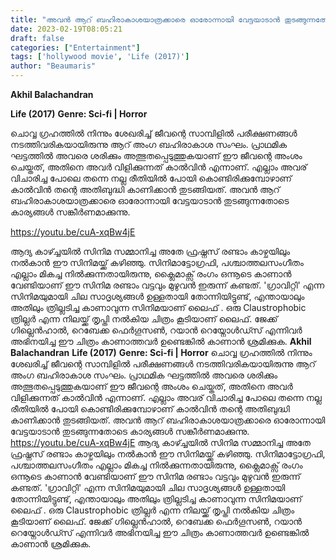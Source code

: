 ```yaml
---
title: "അവൻ ആറ് ബഹിരാകാശയാത്രക്കാരെ ഓരോന്നായി വേട്ടയാടാൻ തുടങ്ങുന്നതോടെ കാര്യങ്ങൾ സങ്കീർണമാക്കുന്നു"
date: 2023-02-19T08:05:21
draft: false
categories: ["Entertainment"]
tags: ['hollywood movie', 'Life (2017)']
author: "Beaumaris"
---
```


<strong>Akhil Balachandran</strong>

<strong>Life (2017)</strong>
<strong>Genre: Sci-fi | Horror</strong>

ചൊവ്വ ഗ്രഹത്തില്‍ നിന്നും ശേഖരിച്ച് ജീവന്റെ സാമ്പിളിൽ പരീക്ഷണങ്ങൾ നടത്തിവരികയായിരുന്നു ആറ് അംഗ ബഹിരാകാശ സംഘം. പ്രാഥമിക ഘട്ടത്തിൽ അവരെ ശരിക്കും അത്ഭുതപ്പെടുത്തുകയാണ് ഈ ജീവന്റെ അംശം ചെയ്തത്, അതിനെ അവർ വിളിക്കുന്നത് കാൽവിൻ എന്നാണ്. എല്ലാം അവര് വിചാരിച്ച പോലെ തന്നെ നല്ല രീതിയിൽ പോയി കൊണ്ടിരിക്കുമ്പോഴാണ് കാൽവിൻ തന്റെ അതിബുദ്ധി കാണിക്കാൻ തുടങ്ങിയത്. അവൻ ആറ് ബഹിരാകാശയാത്രക്കാരെ ഓരോന്നായി വേട്ടയാടാൻ തുടങ്ങുന്നതോടെ കാര്യങ്ങൾ സങ്കീർണമാക്കുന്നു.

https://youtu.be/cuA-xqBw4jE

ആദ്യ കാഴ്ച്ചയിൽ സിനിമ സമ്മാനിച്ച അതേ ഫ്രഷ്നസ് രണ്ടാം കാഴ്ചയിലും നൽകാൻ ഈ സിനിമയ്ക്ക് കഴിഞ്ഞു. സിനിമാട്ടോഗ്രഫി, പശ്ചാത്തലസംഗീതം എല്ലാം മികച്ച നിൽക്കുന്നതായിരുന്നു, ക്ലൈമാക്സ് രംഗം ഒന്നൂടെ കാണാൻ വേണ്ടിയാണ് ഈ സിനിമ രണ്ടാം വട്ടവും മുഴുവൻ ഇരുന്ന് കണ്ടത്. 'ഗ്രാവിറ്റി' എന്ന സിനിമയുമായി ചില സാദൃശ്യങ്ങൾ ഉള്ളതായി തോന്നിയിട്ടുണ്ട്, എന്തായാലും അതിലും ത്രില്ലടിച്ച കാണാവുന്ന സിനിമയാണ് ലൈഫ് . ഒരു Claustrophobic ത്രില്ലർ എന്ന നിലയ്ക്ക് തൃപ്തി നൽകിയ ചിത്രം കൂടിയാണ് ലൈഫ്. ജേക്ക് ഗില്ലെൻഹാൽ, റെബേക്ക ഫെർഗൂസൺ, റയാൻ റെയ്നോൾഡ്സ് എന്നിവർ അഭിനയിച്ച ഈ ചിത്രം കാണാത്തവർ ഉണ്ടെങ്കിൽ കാണാൻ ശ്രമിക്കുക.
**Akhil Balachandran** **Life (2017)** **Genre: Sci-fi | Horror** ചൊവ്വ ഗ്രഹത്തില്‍ നിന്നും ശേഖരിച്ച് ജീവന്റെ സാമ്പിളിൽ പരീക്ഷണങ്ങൾ നടത്തിവരികയായിരുന്നു ആറ് അംഗ ബഹിരാകാശ സംഘം. പ്രാഥമിക ഘട്ടത്തിൽ അവരെ ശരിക്കും അത്ഭുതപ്പെടുത്തുകയാണ് ഈ ജീവന്റെ അംശം ചെയ്തത്, അതിനെ അവർ വിളിക്കുന്നത് കാൽവിൻ എന്നാണ്. എല്ലാം അവര് വിചാരിച്ച പോലെ തന്നെ നല്ല രീതിയിൽ പോയി കൊണ്ടിരിക്കുമ്പോഴാണ് കാൽവിൻ തന്റെ അതിബുദ്ധി കാണിക്കാൻ തുടങ്ങിയത്. അവൻ ആറ് ബഹിരാകാശയാത്രക്കാരെ ഓരോന്നായി വേട്ടയാടാൻ തുടങ്ങുന്നതോടെ കാര്യങ്ങൾ സങ്കീർണമാക്കുന്നു. https://youtu.be/cuA-xqBw4jE ആദ്യ കാഴ്ച്ചയിൽ സിനിമ സമ്മാനിച്ച അതേ ഫ്രഷ്നസ് രണ്ടാം കാഴ്ചയിലും നൽകാൻ ഈ സിനിമയ്ക്ക് കഴിഞ്ഞു. സിനിമാട്ടോഗ്രഫി, പശ്ചാത്തലസംഗീതം എല്ലാം മികച്ച നിൽക്കുന്നതായിരുന്നു, ക്ലൈമാക്സ് രംഗം ഒന്നൂടെ കാണാൻ വേണ്ടിയാണ് ഈ സിനിമ രണ്ടാം വട്ടവും മുഴുവൻ ഇരുന്ന് കണ്ടത്. 'ഗ്രാവിറ്റി' എന്ന സിനിമയുമായി ചില സാദൃശ്യങ്ങൾ ഉള്ളതായി തോന്നിയിട്ടുണ്ട്, എന്തായാലും അതിലും ത്രില്ലടിച്ച കാണാവുന്ന സിനിമയാണ് ലൈഫ് . ഒരു Claustrophobic ത്രില്ലർ എന്ന നിലയ്ക്ക് തൃപ്തി നൽകിയ ചിത്രം കൂടിയാണ് ലൈഫ്. ജേക്ക് ഗില്ലെൻഹാൽ, റെബേക്ക ഫെർഗൂസൺ, റയാൻ റെയ്നോൾഡ്സ് എന്നിവർ അഭിനയിച്ച ഈ ചിത്രം കാണാത്തവർ ഉണ്ടെങ്കിൽ കാണാൻ ശ്രമിക്കുക.
